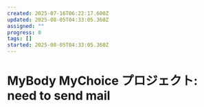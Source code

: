 ```yaml
---
created: 2025-07-16T06:22:17.600Z
updated: 2025-08-05T04:33:05.360Z
assigned: ""
progress: 0
tags: []
started: 2025-08-05T04:33:05.360Z
---
```


# MyBody MyChoice プロジェクト: need to send mail
